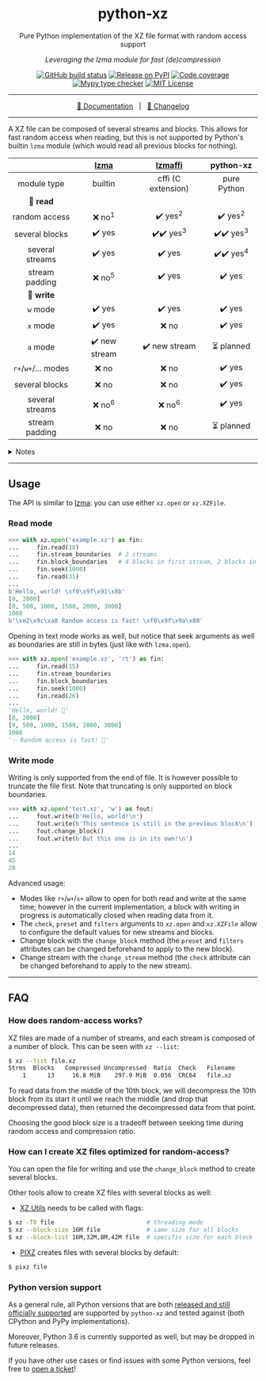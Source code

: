 <div align="center">

# python-xz

Pure Python implementation of the XZ file format with random access support

_Leveraging the lzma module for fast (de)compression_

[![GitHub build status](https://img.shields.io/github/workflow/status/rogdham/python-xz/build/master)](https://github.com/rogdham/python-xz/actions?query=branch:master)
[![Release on PyPI](https://img.shields.io/pypi/v/python-xz)](https://pypi.org/project/python-xz/)
[![Code coverage](https://img.shields.io/badge/coverage-100%25-brightgreen)](https://github.com/rogdham/python-xz/search?q=fail+under&type=Code)
[![Mypy type checker](https://img.shields.io/badge/type_checker-mypy-informational)](https://mypy.readthedocs.io/)
[![MIT License](https://img.shields.io/pypi/l/python-xz)](https://github.com/Rogdham/python-xz/blob/master/LICENSE.txt)

---

[📖 Documentation](https://github.com/rogdham/python-xz/#usage)&nbsp;&nbsp;&nbsp;|&nbsp;&nbsp;&nbsp;[📃 Changelog](./CHANGELOG.md)

</div>

---

A XZ file can be composed of several streams and blocks. This allows for fast random
access when reading, but this is not supported by Python's builtin `lzma` module (which
would read all previous blocks for nothing).

<div align="center">

|                   |      [lzma]       |      [lzmaffi]       |      python-xz       |
| :---------------: | :---------------: | :------------------: | :------------------: |
|    module type    |      builtin      |  cffi (C extension)  |     pure Python      |
|    📄 **read**    |                   |                      |                      |
|   random access   | ❌ no<sup>1</sup> |  ✔️ yes<sup>2</sup>  |  ✔️ yes<sup>2</sup>  |
|  several blocks   |      ✔️ yes       | ✔️✔️ yes<sup>3</sup> | ✔️✔️ yes<sup>3</sup> |
|  several streams  |      ✔️ yes       |        ✔️ yes        | ✔️✔️ yes<sup>4</sup> |
|  stream padding   | ❌ no<sup>5</sup> |        ✔️ yes        |        ✔️ yes        |
|   📝 **write**    |                   |                      |                      |
|     `w` mode      |      ✔️ yes       |        ✔️ yes        |        ✔️ yes        |
|     `x` mode      |      ✔️ yes       |        ❌ no         |        ✔️ yes        |
|     `a` mode      |   ✔️ new stream   |    ✔️ new stream     |      ⏳ planned      |
| `r+`/`w+`/… modes |       ❌ no       |        ❌ no         |        ✔️ yes        |
|  several blocks   |       ❌ no       |        ❌ no         |        ✔️ yes        |
|  several streams  | ❌ no<sup>6</sup> |  ❌ no<sup>6</sup>   |        ✔️ yes        |
|  stream padding   |       ❌ no       |        ❌ no         |      ⏳ planned      |

</div>

<details>
<summary>Notes</summary>

1. Reading from a position will read the file from the very beginning
2. Reading from a position will read the file from the beginning of the block
3. Block positions available with the `block_boundaries` attribute
4. Stream positions available with the `stream_boundaries` attribute
5. Related [issue](https://github.com/python/cpython/issues/88300)
6. Possible by manually closing and re-opening in append mode

</details>

[lzma]: https://docs.python.org/3/library/lzma.html
[lzmaffi]: https://github.com/r3m0t/backports.lzma

---

## Usage

The API is similar to [lzma]: you can use either `xz.open` or `xz.XZFile`.

### Read mode

```python
>>> with xz.open('example.xz') as fin:
...     fin.read(18)
...     fin.stream_boundaries  # 2 streams
...     fin.block_boundaries   # 4 blocks in first stream, 2 blocks in second stream
...     fin.seek(1000)
...     fin.read(31)
...
b'Hello, world! \xf0\x9f\x91\x8b'
[0, 2000]
[0, 500, 1000, 1500, 2000, 3000]
1000
b'\xe2\x9c\xa8 Random access is fast! \xf0\x9f\x9a\x80'
```

Opening in text mode works as well, but notice that seek arguments as well as boundaries
are still in bytes (just like with `lzma.open`).

```python
>>> with xz.open('example.xz', 'rt') as fin:
...     fin.read(15)
...     fin.stream_boundaries
...     fin.block_boundaries
...     fin.seek(1000)
...     fin.read(26)
...
'Hello, world! 👋'
[0, 2000]
[0, 500, 1000, 1500, 2000, 3000]
1000
'✨ Random access is fast! 🚀'
```

### Write mode

Writing is only supported from the end of file. It is however possible to truncate the
file first. Note that truncating is only supported on block boundaries.

```python
>>> with xz.open('test.xz', 'w') as fout:
...     fout.write(b'Hello, world!\n')
...     fout.write(b'This sentence is still in the previous block\n')
...     fout.change_block()
...     fout.write(b'But this one is in its own!\n')
...
14
45
28
```

Advanced usage:

- Modes like `r+`/`w+`/`x+` allow to open for both read and write at the same time;
  however in the current implementation, a block with writing in progress is
  automatically closed when reading data from it.
- The `check`, `preset` and `filters` arguments to `xz.open` and `xz.XZFile` allow to
  configure the default values for new streams and blocks.
- Change block with the `change_block` method (the `preset` and `filters` attributes can
  be changed beforehand to apply to the new block).
- Change stream with the `change_stream` method (the `check` attribute can be changed
  beforehand to apply to the new stream).

---

## FAQ

### How does random-access works?

XZ files are made of a number of streams, and each stream is composed of a number of
block. This can be seen with `xz --list`:

```sh
$ xz --list file.xz
Strms  Blocks   Compressed Uncompressed  Ratio  Check   Filename
    1      13     16.8 MiB    297.9 MiB  0.056  CRC64   file.xz
```

To read data from the middle of the 10th block, we will decompress the 10th block from
its start it until we reach the middle (and drop that decompressed data), then returned
the decompressed data from that point.

Choosing the good block size is a tradeoff between seeking time during random access and
compression ratio.

### How can I create XZ files optimized for random-access?

You can open the file for writing and use the `change_block` method to create several
blocks.

Other tools allow to create XZ files with several blocks as well:

- [XZ Utils](https://tukaani.org/xz/) needs to be called with flags:

```sh
$ xz -T0 file                          # threading mode
$ xz --block-size 16M file             # same size for all blocks
$ xz --block-list 16M,32M,8M,42M file  # specific size for each block
```

- [PIXZ](https://github.com/vasi/pixz) creates files with several blocks by default:

```sh
$ pixz file
```

### Python version support

As a general rule, all Python versions that are both [released and still officially
supported][python-versions] are supported by `python-xz` and tested against (both
CPython and PyPy implementations).

Moreover, Python 3.6 is currently supported as well, but may be dropped in future
releases.

If you have other use cases or find issues with some Python versions, feel free to
[open a ticket](https://github.com/Rogdham/python-xz/issues/new)!

[python-versions]: https://devguide.python.org/#status-of-python-branches
